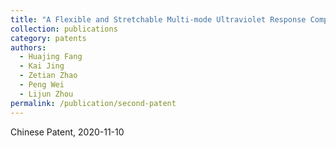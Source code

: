 ```yaml
---
title: "A Flexible and Stretchable Multi-mode Ultraviolet Response Composite Material and Its Preparation and Application"
collection: publications
category: patents
authors:
  - Huajing Fang
  - Kai Jing
  - Zetian Zhao
  - Peng Wei
  - Lijun Zhou
permalink: /publication/second-patent
---
```

Chinese Patent, 2020-11-10
